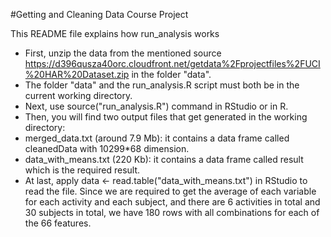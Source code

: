 #Getting and Cleaning Data Course Project

This README file explains how run_analysis works
* First, unzip the data from the mentioned source https://d396qusza40orc.cloudfront.net/getdata%2Fprojectfiles%2FUCI%20HAR%20Dataset.zip in the folder "data".
* The folder "data" and the run_analysis.R script must both be in the current working directory.
* Next, use source("run_analysis.R") command in RStudio or in R.
* Then, you will find two output files that get generated in the working directory:
* merged_data.txt (around 7.9 Mb): it contains a data frame called cleanedData with 10299*68 dimension.
* data_with_means.txt (220 Kb): it contains a data frame called result which is the required result.
* At last, apply data <- read.table("data_with_means.txt") in RStudio to read the file. Since we are required to get the average of each variable for each activity and each subject, and there are 6 activities in total and 30 subjects in total, we have 180 rows with all combinations for each of the 66 features.
